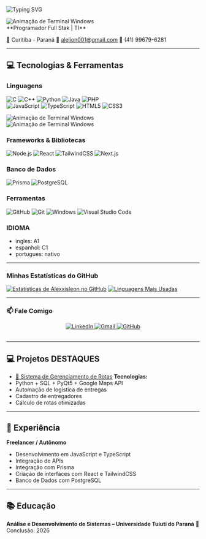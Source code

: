 ![Typing SVG](https://readme-typing-svg.demolab.com?font=Fira+Sans+Condensed&weight=700&size=30&pause=1000&color=D3D3D3&background=00000000&width=500&lines=~$+echo+"Olá!+Eu+sou+o+Cristian"&shadow=true)

<div align="left">
  <img src="https://readme-typing-svg.herokuapp.com?font=Consolas&size=16&pause=1000&color=CCCCCC&width=650&lines=**Programador+Full+Stak+|+TI**;" alt="Animação de Terminal Windows" />
</div>
**Programador Full Stak | TI**

📍 Curitiba - Paraná
📧 alelion001@gmail.com
📱 (41) 99679-6281


---

## 💻 Tecnologias & Ferramentas

### Linguagens  
![C](https://skillicons.dev/icons?i=c)
![C++](https://skillicons.dev/icons?i=cpp)
![Python](https://skillicons.dev/icons?i=python)
![Java](https://skillicons.dev/icons?i=java)
![PHP](https://skillicons.dev/icons?i=php)                                
![JavaScript](https://skillicons.dev/icons?i=js)
![TypeScript](https://skillicons.dev/icons?i=ts)
![HTML5](https://skillicons.dev/icons?i=html)
![CSS3](https://skillicons.dev/icons?i=css)      

<div align="left">
  <img src="https://readme-typing-svg.herokuapp.com?font=Consolas&size=16&pause=1000&color=CCCCCC&width=650&lines=Microsoft+Windows+[versão+10.0.26100.6584];(c)+Microsoft+Corporation.+Todos+os+direitos+reservados.;;C:%5CUsers%5CUsuário>" alt="Animação de Terminal Windows" />
</div>

<div align="left">
  <img src="https://readme-typing-svg.herokuapp.com?font=Consolas&size=16&pause=1000&color=CCCCCC&width=650&lines=Microsoft+Windows+[versão+10.0.26100.6584];(c)+Microsoft+Corporation.+Todos+os+direitos+reservados.;;C:%5CUsers%5CUsuário>+echo+Olá+Mundo!;Olá+Mundo!" alt="Animação de Terminal Windows" />
</div>

### Frameworks & Bibliotecas  

![Node.js](https://skillicons.dev/icons?i=nodejs)
![React](https://skillicons.dev/icons?i=react)
![TailwindCSS](https://skillicons.dev/icons?i=tailwind)
![Next.js](https://skillicons.dev/icons?i=nextjs)

### Banco de Dados  
![Prisma](https://skillicons.dev/icons?i=prisma)
![PostgreSQL](https://skillicons.dev/icons?i=postgres)

### Ferramentas  
![GitHub](https://skillicons.dev/icons?i=github)
![Git](https://skillicons.dev/icons?i=git)
![Windows](https://skillicons.dev/icons?i=windows)
![Visual Studio Code](https://skillicons.dev/icons?i=vscode)


### IDIOMA

- ingles: A1
- espanhol: C1
- portugues: nativo

---

### Minhas Estatísticas do GitHub

[![Estatísticas de Alexxisleon no GitHub](https://github-readme-stats.vercel.app/api?username=Alexxisleon&show_icons=true&theme=tokyonight&include_all_commits=true&count_private=true)](https://github.com/Alexxisleon)
[![Linguagens Mais Usadas](https://github-readme-stats.vercel.app/api/top-langs/?username=Alexxisleon&langs_count=7&theme=tokyonight)](https://github.com/Alexxisleon)

---

### 📫 Fale Comigo

<div align="center">
  <a href="https://www.linkedin.com/in/cristian-leon-b63659384/" target="_blank">
    <img src="https://skillicons.dev/icons?i=linkedin" alt="LinkedIn"/>
  </a>
  <a href="mailto:alelion001@gmail.com" target="_blank">
    <img src="https://skillicons.dev/icons?i=gmail" alt="Gmail"/>
  </a>
  <a href="https://github.com/Alexxisleon" target="_blank">
    <img src="https://skillicons.dev/icons?i=github" alt="GitHub"/>
  </a>
</div>

<br>

---

## 💻 Projetos DESTAQUES

- [🔗 Sistema de Gerenciamento de Rotas](https://github.com/eliphaslevii/TrabalhoPI)
**Tecnologias:**
- Python + SQL + PyQt5 + Google Maps API
- Automação de logística de entregas
- Cadastro de entregadores
- Cálculo de rotas otimizadas

---

## 💼 Experiência

**Freelancer / Autônomo**
- Desenvolvimento em JavaScript e TypeScript  
- Integração de APIs
- Integração com Prisma
- Criação de interfaces com React e TailwindCSS 
- Banco de Dados com PostgreSQL    

---

## 📚 Educação

**Análise e Desenvolvimento de Sistemas – Universidade Tuiuti do Paraná**
📅 Conclusão: 2026
